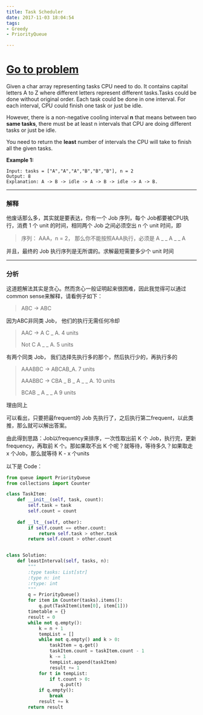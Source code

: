 ```yaml
---
title: Task Scheduler
date: 2017-11-03 18:04:54
tags:
- Greedy
- PriorityQueue

---
```


# [Go to problem](https://leetcode.com/problems/task-scheduler/description/)

Given a char array representing tasks CPU need to do. It contains capital letters A to Z where different letters represent different tasks.Tasks could be done without original order. Each task could be done in one interval. For each interval, CPU could finish one task or just be idle.

However, there is a non-negative cooling interval **n** that means between two **same tasks**, there must be at least n intervals that CPU are doing different tasks or just be idle.

You need to return the **least** number of intervals the CPU will take to finish all the given tasks.

**Example 1:**

```
Input: tasks = ["A","A","A","B","B","B"], n = 2
Output: 8
Explanation: A -> B -> idle -> A -> B -> idle -> A -> B.
```

------

### 解释

他废话那么多，其实就是要表达，你有一个 Job 序列，每个 Job都要被CPU执行，消费 1 个 unit 的时间，相同两个 Job 之间必须空出 n 个 unit 时间，即

> 序列： AAA，n = 2， 那么你不能按照AAA执行，必须是 A _ _ A _ _ A

并且，最终的 Job 执行序列是无所谓的。求解最短需要多少个 unit 时间

------

### 分析

这道题解法其实是贪心。然而贪心一般证明起来很困难，因此我觉得可以通过common sense来解释，请看例子如下：

> ABC -> ABC

因为ABC非同类 Job， 他们的执行无需任何冷却

> AAC -> A C _ A.  4 units 
>
> Not C A _ _ A.    5 units

有两个同类 Job， 我们选择先执行多的那个，然后执行少的，再执行多的

> AAABBC -> ABCAB_A. 7 units
>
> AAABBC -> CBA _ B _ A _ _ A. 10 units
>
> BCAB _ A _  _ A 9 units

理由同上

可以看出，只要把最frequent的 Job 先执行了，之后执行第二frequent，以此类推，那么就可以解出答案。

由此得到思路：Job以frequency来排序，一次性取出前 K 个 Job，执行完，更新frequency，再取前 K 个。那如果取不出 K 个呢？就等待，等待多久？如果取走 x 个Job，那么就等待 K - x 个units

以下是 Code：

```python
from queue import PriorityQueue
from collections import Counter

class TaskItem:
    def __init__(self, task, count):
        self.task = task
        self.count = count
        
    def __lt__(self, other):
        if self.count == other.count:
            return self.task > other.task
        return self.count > other.count


class Solution:
    def leastInterval(self, tasks, n):
        """
        :type tasks: List[str]
        :type n: int
        :rtype: int
        """
        q = PriorityQueue()
        for item in Counter(tasks).items():
            q.put(TaskItem(item[0], item[1]))
        timetable = {}
        result = 0
        while not q.empty():
            k = n + 1
            tempList = []
            while not q.empty() and k > 0:
                taskItem = q.get()
                taskItem.count = taskItem.count - 1
                k -= 1
                tempList.append(taskItem)
                result += 1
            for t in tempList:
                if t.count > 0:
                    q.put(t)
            if q.empty():
                break
            result += k
        return result                
```

